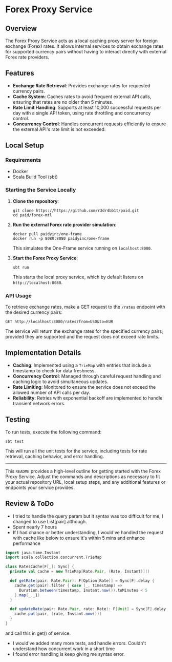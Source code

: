 # Forex Proxy Service

## Overview

The Forex Proxy Service acts as a local caching proxy server for foreign exchange (Forex) rates. It allows internal services to obtain exchange rates for supported currency pairs without having to interact directly with external Forex rate providers.

## Features

- **Exchange Rate Retrieval**: Provides exchange rates for requested currency pairs.
- **Cache System**: Caches rates to avoid frequent external API calls, ensuring that rates are no older than 5 minutes.
- **Rate Limit Handling**: Supports at least 10,000 successful requests per day with a single API token, using rate throttling and concurrency control.
- **Concurrency Control**: Handles concurrent requests efficiently to ensure the external API's rate limit is not exceeded.

## Local Setup

### Requirements

- Docker
- Scala Build Tool (sbt)

### Starting the Service Locally

1. **Clone the repository**:
   ```
   git clone https://https://github.com/r3dr4bb1t/paid.git
   cd paid/forex-mtl
   ```

2. **Run the external Forex rate provider simulation**:
   ```
   docker pull paidyinc/one-frame
   docker run -p 8080:8080 paidyinc/one-frame
   ```
   This simulates the One-Frame service running on `localhost:8080`.

3. **Start the Forex Proxy Service**:
   ```
   sbt run
   ```
   This starts the local proxy service, which by default listens on `http://localhost:8080`.

### API Usage

To retrieve exchange rates, make a GET request to the `/rates` endpoint with the desired currency pairs:

```
GET http://localhost:8080/rates?from=USD&to=EUR
```

The service will return the exchange rates for the specified currency pairs, provided they are supported and the request does not exceed rate limits.

## Implementation Details

- **Caching**: Implemented using a `TrieMap` with entries that include a timestamp to check for data freshness.
- **Concurrency Control**: Managed through careful request handling and caching logic to avoid simultaneous updates.
- **Rate Limiting**: Monitored to ensure the service does not exceed the allowed number of API calls per day.
- **Reliability**: Retries with exponential backoff are implemented to handle transient network errors.

## Testing

To run tests, execute the following command:

```
sbt test
```

This will run all the unit tests for the service, including tests for rate retrieval, caching behavior, and error handling.

---

This `README` provides a high-level outline for getting started with the Forex Proxy Service. Adjust the commands and descriptions as necessary to fit your actual repository URL, local setup steps, and any additional features or endpoints your service provides.

## Review & ToDo

* I tried to handle the query param but it syntax was too difficult for me, I changed to use List[pair] although.
* Spent nearly 7 hours
* If I had chance or better understanding, I would've handled the request with cache like below
 to ensure it's within 5 mins and enhance performance 
```scala
import java.time.Instant
import scala.collection.concurrent.TrieMap

class RatesCache[F[_]: Sync] {
  private val cache = new TrieMap[Rate.Pair, (Rate, Instant)]()

  def getRate(pair: Rate.Pair): F[Option[Rate]] = Sync[F].delay {
    cache.get(pair).filter { case (_, timestamp) =>
      Duration.between(timestamp, Instant.now()).toMinutes < 5
    }.map(_._1)
  }

  def updateRate(pair: Rate.Pair, rate: Rate): F[Unit] = Sync[F].delay {
    cache.put(pair, (rate, Instant.now()))
  }
}
```
and call this in get() of service.

* I would've added many more tests, and handle errors. Couldn't understand how concurrent work in a short time
* I found error handling is keep giving me syntax error.
